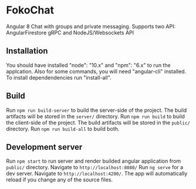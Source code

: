 # FokoChat

Angular 8 Chat with groups and private messaging. Supports two API: AngularFirestore gRPC and NodeJS/Websockets API

## Installation

You should have installed "node": "10.x" and "npm": "6.x" to run the applcation.
Also for some commands, you will need "angular-cli" installed.
To install dependendencies run "install-all".

## Build

Run `npm run build-server` to build the server-side of the project. The build artifacts will be stored in the `server/` directory.
Run `npm run build` to build the client-side of the project. The build artifacts will be stored in the `public/` directory.
Run `npm run build-all` to build both.

## Development server

Run `npm start` to run server and render builded angular application from `public/` directory. Navigate to `http://localhost:8080/`
Run `ng serve` for a dev server. Navigate to `http://localhost:4200/`. The app will automatically reload if you change any of the source files.
